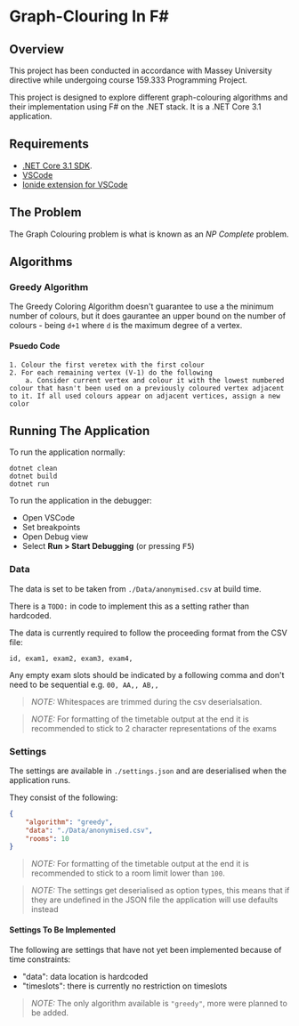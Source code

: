Graph-Clouring In F#
=========================

## Overview

This project has been conducted in accordance with Massey University directive while undergoing course 159.333 Programming Project.

This project is designed to explore different graph-colouring algorithms and their implementation using F# on the .NET stack.
It is a .NET Core 3.1 application.

## Requirements

- [.NET Core 3.1 SDK](https://dotnet.microsoft.com/download/dotnet-core/3.1).
- [VSCode](https://code.visualstudio.com/download)
- [Ionide extension for VSCode](https://marketplace.visualstudio.com/items?itemName=Ionide.Ionide-fsharp)

## The Problem

The Graph Colouring problem is what is known as an _NP Complete_ problem.

## Algorithms

### Greedy Algorithm

The Greedy Coloring Algorithm doesn't guarantee to use a the minimum number of colours, but it does gaurantee an upper bound on the number of colours - being `d+1` where `d` is the maximum degree of a vertex.

#### Psuedo Code

```
1. Colour the first veretex with the first colour
2. For each remaining vertex (V-1) do the following
    a. Consider current vertex and colour it with the lowest numbered colour that hasn't been used on a previously coloured vertex adjacent to it. If all used colours appear on adjacent vertices, assign a new color
```

## Running The Application

To run the application normally:

```
dotnet clean
dotnet build
dotnet run
```

To run the application in the debugger:

- Open VSCode
- Set breakpoints
- Open Debug view
- Select __Run > Start Debugging__ (or pressing <kbd>F5</kbd>)

### Data

The data is set to be taken from `./Data/anonymised.csv` at build time.

There is a `TODO:` in code to implement this as a setting rather than hardcoded.

The data is currently required to follow the proceeding format from the CSV file:

```
id, exam1, exam2, exam3, exam4,
```

Any empty exam slots should be indicated by a following comma and don't need to be sequential e.g. `00, AA,, AB,,`

>_NOTE:_ Whitespaces are trimmed during the csv deserialsation.

>_NOTE:_ For formatting of the timetable output at the end it is recommended to stick to 2 character representations of the exams

### Settings

The settings are available in `./settings.json` and are deserialised when the application runs.

They consist of the following:

```json
{
    "algorithm": "greedy",
    "data": "./Data/anonymised.csv",
    "rooms": 10
}
```

>_NOTE:_ For formatting of the timetable output at the end it is recommended to stick to a room limit lower than `100`.

> _NOTE:_ The settings get deserialised as option types, this means that if they are undefined in the JSON file the application will use defaults instead

#### Settings To Be Implemented

The following are settings that have not yet been implemented because of time constraints:

- "data": data location is hardcoded
- "timeslots": there is currently no restriction on timeslots

> _NOTE:_ The only algorithm available is `"greedy"`, more were planned to be added.
